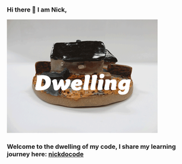 ### Hi there 👋 I am Nick,

<img src='home.gif'/>

### Welcome to the dwelling of my code, I share my learning journey here: <a href='https://nickdocode.com/' target='_blank'>nickdocode</a>

<!-- YOUTUBE:START -->
<!-- YOUTUBE:END -->

